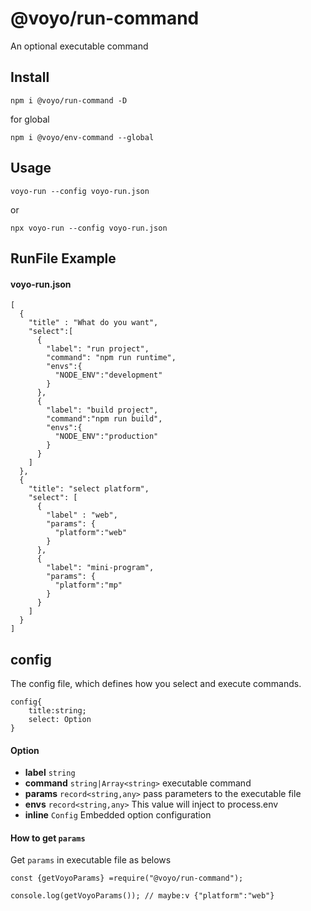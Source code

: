 @voyo/run-command
===
An optional executable command

Install
---
```
npm i @voyo/run-command -D
```
for global
```
npm i @voyo/env-command --global
```


Usage
---

```
voyo-run --config voyo-run.json
```
or
```
npx voyo-run --config voyo-run.json
```

RunFile Example
---
#### voyo-run.json
```
[
  {
    "title" : "What do you want",
    "select":[
      {
        "label": "run project",
        "command": "npm run runtime",
        "envs":{
          "NODE_ENV":"development"
        }
      },
      {
        "label": "build project",
        "command":"npm run build",
        "envs":{
          "NODE_ENV":"production"
        }
      }
    ]
  },
  {
    "title": "select platform",
    "select": [
      {
        "label" : "web",
        "params": {
          "platform":"web"
        }
      },
      {
        "label": "mini-program",
        "params": {
          "platform":"mp"
        }
      }
    ]
  }
]
```

config 
---

The config file, which defines how you select and execute commands.
```
config{
    title:string;
    select: Option
}
```
#### Option

- **label** `string`
- **command** `string|Array<string>` executable command
- **params** `record<string,any>` pass parameters to the executable file
- **envs** `record<string,any>`  This value will inject to process.env 
- **inline** `Config` Embedded option configuration
#### How to get `params`
Get `params` in executable file as belows
```
const {getVoyoParams} =require("@voyo/run-command");

console.log(getVoyoParams()); // maybe:v {"platform":"web"}
```

